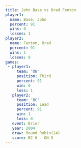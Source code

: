 ```yaml
---
title: John Base vs Brad Fenton
player1:            
  name: Base, John  
  percent: 91       
  wins: 0           
  losses: 1         
player2:            
  name: Fenton, Brad
  percent: 91       
  wins: 1           
  losses: 0         
games:
 - player1:         
     team: 'ON'     
     position: Third
     percent: 91    
     win: 0         
     loss: 1        
   player2:        
     team: 'BC'    
     position: Lead
     percent: 91   
     win: 1        
     loss: 0       
   event: Brier         
   year: 2004           
   draw: Round Robin(14)
   score: BC 6 - ON 5   
---
```


